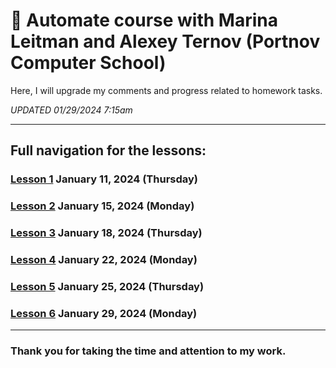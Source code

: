 # :open_book: Automate course with Marina Leitman and Alexey Ternov (Portnov Computer School)

Here, I will upgrade my comments and progress related to homework tasks.

_UPDATED 01/29/2024 7:15am_

---

## Full navigation for the lessons:

### [Lesson 1](/lesson_1/homework.md) January 11, 2024 (Thursday)

### [Lesson 2](/lesson_2/homework.md) January 15, 2024 (Monday)

### [Lesson 3](/lesson_3/homework.md) January 18, 2024 (Thursday)

### [Lesson 4](/lesson_4/homework.md) January 22, 2024 (Monday)

### [Lesson 5](/lesson_5/homework.md) January 25, 2024 (Thursday)

### [Lesson 6](/lesson_6/homework.md) January 29, 2024 (Monday)

---

### Thank you for taking the time and attention to my work.
